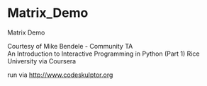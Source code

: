 # Matrix_Demo
Matrix Demo

Courtesy of Mike Bendele - Community TA  
An Introduction to Interactive Programming in Python (Part 1)
Rice University via Coursera

run via http://www.codeskulptor.org